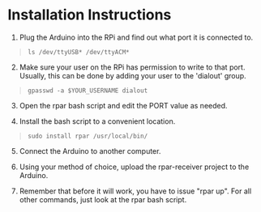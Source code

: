 Installation Instructions
=========================

1. Plug the Arduino into the RPi and find out what port it is connected to.
> `ls /dev/ttyUSB* /dev/ttyACM*`

2. Make sure your user on the RPi has permission to write to that port. Usually, this can be done by adding your user to the 'dialout' group.
> `gpasswd -a $YOUR_USERNAME dialout`

3. Open the rpar bash script and edit the PORT value as needed.

4. Install the bash script to a convenient location.
> `sudo install rpar /usr/local/bin/`

5. Connect the Arduino to another computer.

6. Using your method of choice, upload the rpar-receiver project to the Arduino.

7. Remember that before it will work, you have to issue "rpar up". For all other commands, just look at the rpar bash script.

